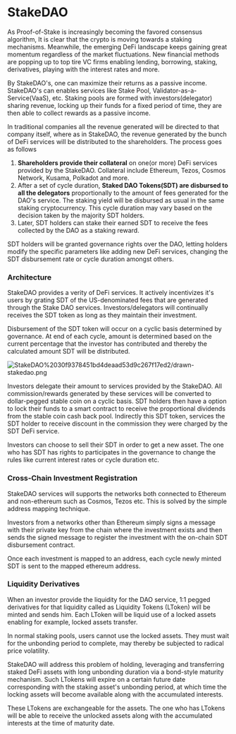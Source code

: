 # StakeDAO

As Proof-of-Stake is increasingly becoming the favored consensus algorithm, It is clear that the crypto is moving towards a staking mechanisms. Meanwhile, the emerging DeFi landscape keeps gaining great momentum regardless of the market fluctuations. New financial methods are popping up to top tire VC firms enabling lending, borrowing, staking, derivatives, playing with the interest rates and more.

By StakeDAO's, one can maximize their returns as a passive income. StakeDAO's can enables services like Stake Pool, Validator-as-a-Service(VaaS), etc.  Staking pools are formed with investors(delegator) sharing revenue, locking up their funds for a fixed period of time, they are then able to collect rewards as a passive income. 

In traditional companies all the revenue generated will be directed to that company itself, where as in StakeDAO, the revenue generated by the bunch of DeFi services will be distributed to the  shareholders. The process goes as follows

1. **Shareholders provide their collateral** on one(or more) DeFi services provided by the StakeDAO. Collateral include Ethereum, Tezos, Cosmos Network, Kusama, Polkadot and more.
2. After a set of cycle duration, **Staked DAO Tokens(SDT) are disbursed to all the delegators** proportionally to the amount of fees generated for the DAO's service. The staking yield will be disbursed as usual in the same staking cryptocurrency. This cycle duration may vary based on the decision taken by the majority SDT holders.
3. Later, SDT holders can stake their earned SDT to receive the fees collected by the DAO as a staking reward. 

SDT holders will be granted governance rights over the DAO, letting holders modify the specific parameters like adding new DeFi services, changing the SDT disbursement rate or cycle duration amongst others.

### **Architecture**

StakeDAO provides a verity of DeFi services. It actively incentivizes it's users by grating SDT of the US-denominated fees that are generated through the Stake DAO services. Investors/delegators will continually receives the SDT token as long as they maintain their investment.

Disbursement of the SDT token will occur on a cyclic basis determined by governance. At end of each cycle, amount is determined based on the current percentage that the investor has contributed and thereby the calculated amount SDT will be distributed.

![StakeDAO%2030f9378451bd4deaad53d9c267f17ed2/drawn-stakedao.png](StakeDAO%2030f9378451bd4deaad53d9c267f17ed2/drawn-stakedao.png)

 

Investors delegate their amount to services provided by the StakeDAO. All commission/rewards generated by these services will be converted to dollar-pegged stable coin on a cyclic basis. SDT holders then have a option to lock their funds to a smart contract to receive the proportional dividends from the stable coin cash back pool. Indirectly this SDT token, services the SDT holder to receive discount in the commission they were charged by the SDT DeFi service. 

Investors can choose to sell their SDT in order to get a new asset. The one who has SDT has rights to participates in the governance to change the rules like current interest rates or cycle duration etc.

### Cross-Chain Investment Registration

StakeDAO services will supports the networks both connected to Ethereum and non-ethereum such as Cosmos, Tezos etc. This is solved by the simple address mapping technique.

Investors from a networks other than Ethereum simply signs a message with their private key from the chain where the investment exists and then sends the signed message to register the investment with the on-chain SDT disbursement contract.

Once each investment is mapped to an address, each cycle newly minted SDT is sent to the mapped ethereum address.

### Liquidity Derivatives

When an investor provide the liquidity for the DAO service, 1:1 pegged derivatives for that liquidity called as Liquidity Tokens (LToken) will be minted and sends him. Each LToken will be liquid use of a locked assets enabling for example, locked assets transfer.

In normal staking pools, users cannot use the locked assets. They must wait for the unbonding period to complete, may thereby be subjected to radical price volatility.

StakeDAO will address this problem of holding, leveraging and transferring staked DeFi assets with long unbonding duration via a bond-style maturity mechanism. Such LTokens will expire on a certain future date corresponding with the staking asset's unbonding period, at which time the locking assets will become available along with the accumulated interests.

These LTokens are exchangeable for the assets. The one who has LTokens will be able to receive the unlocked assets along with the accumulated interests at the time of maturity date.

